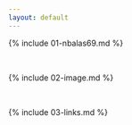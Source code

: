 ```yaml
---
layout: default
---
```


{% include 01-nbalas69.md %}

<br>

{% include 02-image.md %}

<br>

{% include 03-links.md %}

